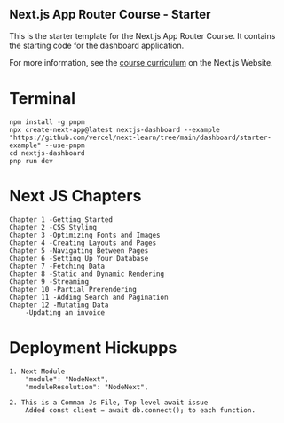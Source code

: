 ## Next.js App Router Course - Starter

This is the starter template for the Next.js App Router Course. It contains the starting code for the dashboard application.

For more information, see the [course curriculum](https://nextjs.org/learn) on the Next.js Website.

# Terminal

```
npm install -g pnpm
npx create-next-app@latest nextjs-dashboard --example "https://github.com/vercel/next-learn/tree/main/dashboard/starter-example" --use-pnpm
cd nextjs-dashboard
pnp run dev
```

# Next JS Chapters

```
Chapter 1 -Getting Started
Chapter 2 -CSS Styling
Chapter 3 -Optimizing Fonts and Images
Chapter 4 -Creating Layouts and Pages
Chapter 5 -Navigating Between Pages
Chapter 6 -Setting Up Your Database
Chapter 7 -Fetching Data
Chapter 8 -Static and Dynamic Rendering
Chapter 9 -Streaming
Chapter 10 -Partial Prerendering
Chapter 11 -Adding Search and Pagination
Chapter 12 -Mutating Data
    -Updating an invoice

```

# Deployment Hickupps

```
1. Next Module
    "module": "NodeNext",
    "moduleResolution": "NodeNext",

2. This is a Comman Js File, Top level await issue
    Added const client = await db.connect(); to each function.
```
